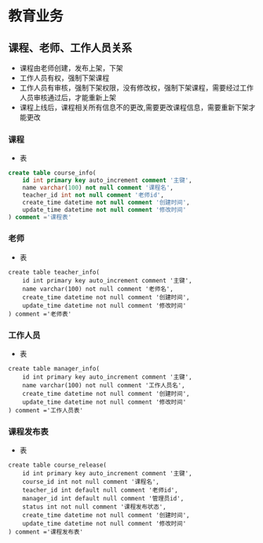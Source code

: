 # 教育业务

##  课程、老师、工作人员关系

+ 课程由老师创建，发布上架，下架
+ 工作人员有权，强制下架课程
+ 工作人员有审核，强制下架权限，没有修改权，强制下架课程，需要经过工作人员审核通过后，才能重新上架
+ 课程上线后，课程相关所有信息不的更改,需要更改课程信息，需要重新下架才能更改

### 课程

+ 表

```sql
create table course_info(
    id int primary key auto_increment comment '主键',
    name varchar(100) not null comment '课程名',
    teacher_id int not null comment '老师id',
    create_time datetime not null comment '创建时间',
    update_time datetime not null comment '修改时间'
) comment ='课程表'
```

### 老师

+ 表

```
create table teacher_info(
    id int primary key auto_increment comment '主键',
    name varchar(100) not null comment '老师名',
    create_time datetime not null comment '创建时间',
    update_time datetime not null comment '修改时间'
) comment ='老师表'
```

### 工作人员

+ 表

```
create table manager_info(
    id int primary key auto_increment comment '主键',
    name varchar(100) not null comment '工作人员名',
    create_time datetime not null comment '创建时间',
    update_time datetime not null comment '修改时间'
) comment ='工作人员表'
```

### 课程发布表

+ 表

```
create table course_release(
    id int primary key auto_increment comment '主键',
    course_id int not null comment '课程名',
    teacher_id int default null comment '老师id',
    manager_id int default null comment '管理员id',
    status int not null comment '课程发布状态',
    create_time datetime not null comment '创建时间',
    update_time datetime not null comment '修改时间'
) comment ='课程发布表'
```